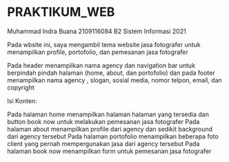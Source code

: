 # PRAKTIKUM_WEB
Muhammad Indra Buana
2109116084
B2 Sistem Informasi 2021

Pada wbsite ini, saya mengambil tema website  jasa fotografer untuk menampilkan profile, portofolio, dan pemesanan jasa fotografer

Pada header menampilkan nama agency dan navigation bar untuk berpindah pindah halaman (home, about, dan portofolio) dan pada footer menampilkan nama agency , slogan, sosial media, nomor telpon, email, dan copyright

Isi Konten:

Pada halaman home menampilkan halaman halaman yang tersedia dan button book now untuk melakukan pemesanan jasa fotografer
Pada halaman about menampilkan profile dari agency dan sedikit background dari agency tersebut
Pada halaman portofolio menampilkan beberapa foto client yang pernah mempergunakan jasa dari agency tersebut
Pada halaman book now menampilkan form untuk pemesanan jasa fotografer
